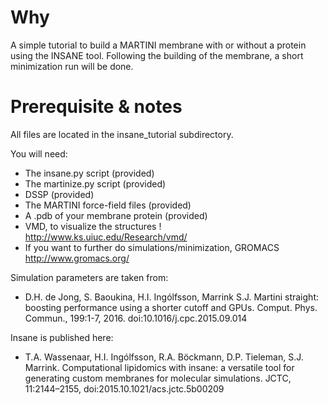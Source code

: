 # Why

A simple tutorial to build a MARTINI membrane with or without a protein using the INSANE tool. Following the building of the membrane, a short minimization run will be done. 

# Prerequisite & notes

All files are located in the insane_tutorial subdirectory. 

You will need:
* The insane.py script (provided)
* The martinize.py script (provided)
* DSSP (provided)
* The MARTINI force-field files (provided)
* A .pdb of your membrane protein (provided)
* VMD, to visualize the structures ! http://www.ks.uiuc.edu/Research/vmd/
* If you want to further do simulations/minimization, GROMACS http://www.gromacs.org/

Simulation parameters are taken from:
* D.H. de Jong, S. Baoukina, H.I. Ingólfsson, Marrink S.J. Martini straight: boosting performance using a shorter cutoff and GPUs. Comput. Phys. Commun., 199:1-7, 2016. doi:10.1016/j.cpc.2015.09.014

Insane is published here:
* T.A. Wassenaar, H.I. Ingólfsson, R.A. Böckmann, D.P. Tieleman, S.J. Marrink. Computational lipidomics with insane: a versatile tool for generating custom membranes for molecular simulations. JCTC, 11:2144–2155, doi:2015.10.1021/acs.jctc.5b00209
